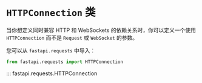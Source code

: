 # `HTTPConnection` 类

当你想定义同时兼容 HTTP 和 WebSockets 的依赖关系时，你可以定义一个使用 `HTTPConnection` 而不是 `Request` 或 `WebSocket` 的参数。

您可以从 `fastapi.requests` 中导入：

```python
from fastapi.requests import HTTPConnection
```

::: fastapi.requests.HTTPConnection
